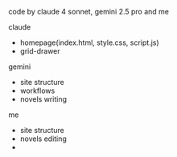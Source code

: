 code by claude 4 sonnet, gemini 2.5 pro and me

claude
- homepage(index.html, style.css, script.js)
- grid-drawer

gemini
- site structure
- workflows
- novels writing

me
- site structure
- novels editing
- 